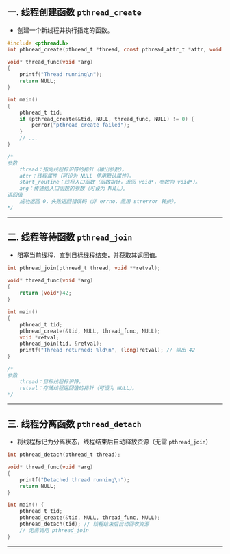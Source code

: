## 一. 线程创建函数 `pthread_create`

- 创建一个新线程并执行指定的函数。

```c
#include <pthread.h>
int pthread_create(pthread_t *thread, const pthread_attr_t *attr, void *(*start_routine)(void *), void *arg);

void* thread_func(void *arg)
{
    printf("Thread running\n");
    return NULL;
}

int main()
{
    pthread_t tid;
    if (pthread_create(&tid, NULL, thread_func, NULL) != 0) {
        perror("pthread_create failed");
    }
    // ...
}

/*
参数
    thread：指向线程标识符的指针（输出参数）。
    attr：线程属性（可设为 NULL 使用默认属性）。
    start_routine：线程入口函数（函数指针，返回 void*，参数为 void*）。
    arg：传递给入口函数的参数（可设为 NULL）。
返回值
    成功返回 0，失败返回错误码（非 errno，需用 strerror 转换）。
*/
```
---

## 二. 线程等待函数 `pthread_join`
- 阻塞当前线程，直到目标线程结束，并获取其返回值。

```c
int pthread_join(pthread_t thread, void **retval);

void* thread_func(void *arg)
{
    return (void*)42;
}

int main()
{
    pthread_t tid;
    pthread_create(&tid, NULL, thread_func, NULL);
    void *retval;
    pthread_join(tid, &retval);
    printf("Thread returned: %ld\n", (long)retval); // 输出 42
}

/*
参数
    thread：目标线程标识符。
    retval：存储线程返回值的指针（可设为 NULL）。
*/
```
---

## 三. 线程分离函数 `pthread_detach`
- 将线程标记为分离状态，线程结束后自动释放资源（无需 `pthread_join`）

```c
int pthread_detach(pthread_t thread);

void* thread_func(void *arg)
{
    printf("Detached thread running\n");
    return NULL;
}

int main() {
    pthread_t tid;
    pthread_create(&tid, NULL, thread_func, NULL);
    pthread_detach(tid); // 线程结束后自动回收资源
    // 无需调用 pthread_join
}
```
---
